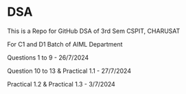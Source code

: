 # DSA
This is a Repo for GitHub DSA of 3rd Sem CSPIT, CHARUSAT

For C1 and D1 Batch of AIML Department

Questions 1 to 9 - 26/7/2024

Question 10 to 13 & Practical 1.1 - 27/7/2024

Practical 1.2 & Practical 1.3 - 3/7/2024
